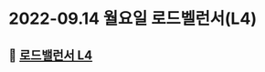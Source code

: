 # 2022-09.14 월요일 로드벨런서(L4)

## 🎯 [로드밸런서 L4](https://velog.io/@phc09188/%EB%84%A4%ED%8A%B8%EC%9B%8C%ED%81%AC-%EB%A1%9C%EB%93%9C%EB%B0%B8%EB%9F%B0%EC%84%9C-Layer4)
